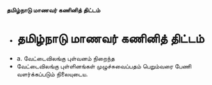 **தமிழ்நாடு மாணவர் கணினித் திட்டம்**
- # தமிழ்நாடு மாணவர் கணினித் திட்டம்
- a. வேட்டைவிலங்கு புள்வனம் நிறைந்த
- வேட்டைவிலங்கு புள்ளினங்கள் முழுச்சுவைப்பதம் பெறும்வரை பேணி வளர்க்கப்படும் நிலையுடைய.

